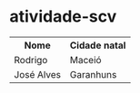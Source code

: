 # atividade-scv

<table>
  <tr>
    <th>Nome</th>
    <th>Cidade natal</th>
  </tr>

  <tr>
    <td>Rodrigo</td>
    <td>Maceió</td>
  </tr>

  <tr>
    <td>José Alves</td>
    <td>Garanhuns</td>
  </tr>
</table>
